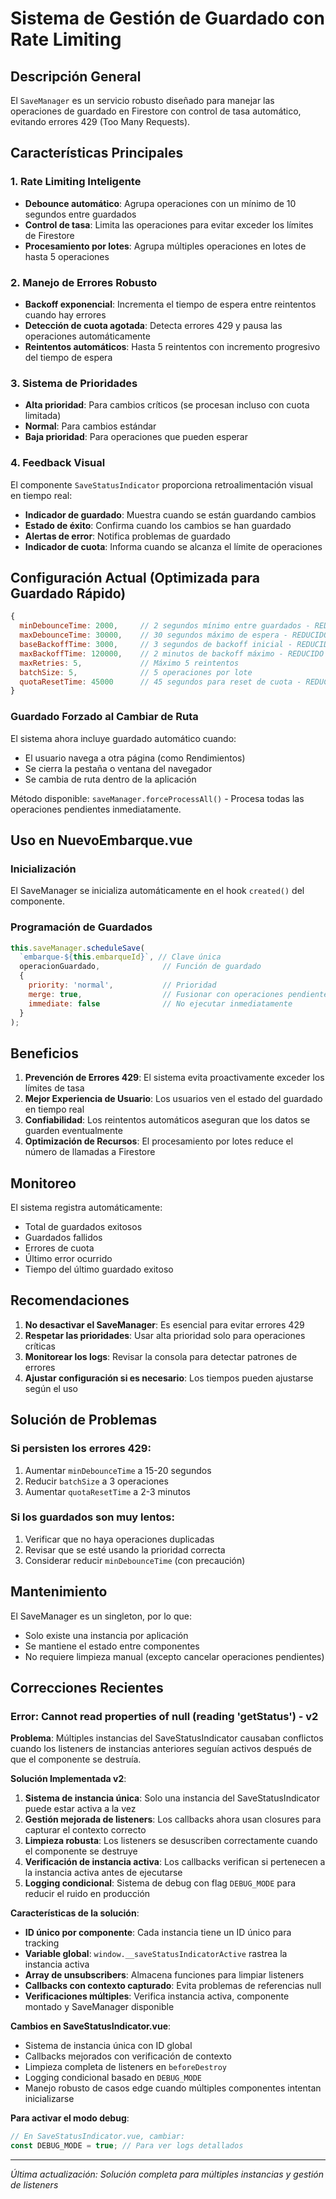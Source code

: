 # Sistema de Gestión de Guardado con Rate Limiting

## Descripción General

El `SaveManager` es un servicio robusto diseñado para manejar las operaciones de guardado en Firestore con control de tasa automático, evitando errores 429 (Too Many Requests).

## Características Principales

### 1. **Rate Limiting Inteligente**
- **Debounce automático**: Agrupa operaciones con un mínimo de 10 segundos entre guardados
- **Control de tasa**: Limita las operaciones para evitar exceder los límites de Firestore
- **Procesamiento por lotes**: Agrupa múltiples operaciones en lotes de hasta 5 operaciones

### 2. **Manejo de Errores Robusto**
- **Backoff exponencial**: Incrementa el tiempo de espera entre reintentos cuando hay errores
- **Detección de cuota agotada**: Detecta errores 429 y pausa las operaciones automáticamente
- **Reintentos automáticos**: Hasta 5 reintentos con incremento progresivo del tiempo de espera

### 3. **Sistema de Prioridades**
- **Alta prioridad**: Para cambios críticos (se procesan incluso con cuota limitada)
- **Normal**: Para cambios estándar
- **Baja prioridad**: Para operaciones que pueden esperar

### 4. **Feedback Visual**
El componente `SaveStatusIndicator` proporciona retroalimentación visual en tiempo real:
- **Indicador de guardado**: Muestra cuando se están guardando cambios
- **Estado de éxito**: Confirma cuando los cambios se han guardado
- **Alertas de error**: Notifica problemas de guardado
- **Indicador de cuota**: Informa cuando se alcanza el límite de operaciones

## Configuración Actual (Optimizada para Guardado Rápido)

```javascript
{
  minDebounceTime: 2000,     // 2 segundos mínimo entre guardados - REDUCIDO para mayor rapidez
  maxDebounceTime: 30000,    // 30 segundos máximo de espera - REDUCIDO
  baseBackoffTime: 3000,     // 3 segundos de backoff inicial - REDUCIDO
  maxBackoffTime: 120000,    // 2 minutos de backoff máximo - REDUCIDO
  maxRetries: 5,             // Máximo 5 reintentos
  batchSize: 5,              // 5 operaciones por lote
  quotaResetTime: 45000      // 45 segundos para reset de cuota - REDUCIDO
}
```

### Guardado Forzado al Cambiar de Ruta

El sistema ahora incluye guardado automático cuando:
- El usuario navega a otra página (como Rendimientos)
- Se cierra la pestaña o ventana del navegador
- Se cambia de ruta dentro de la aplicación

Método disponible: `saveManager.forceProcessAll()` - Procesa todas las operaciones pendientes inmediatamente.

## Uso en NuevoEmbarque.vue

### Inicialización
El SaveManager se inicializa automáticamente en el hook `created()` del componente.

### Programación de Guardados
```javascript
this.saveManager.scheduleSave(
  `embarque-${this.embarqueId}`, // Clave única
  operacionGuardado,              // Función de guardado
  {
    priority: 'normal',           // Prioridad
    merge: true,                  // Fusionar con operaciones pendientes
    immediate: false              // No ejecutar inmediatamente
  }
);
```

## Beneficios

1. **Prevención de Errores 429**: El sistema evita proactivamente exceder los límites de tasa
2. **Mejor Experiencia de Usuario**: Los usuarios ven el estado del guardado en tiempo real
3. **Confiabilidad**: Los reintentos automáticos aseguran que los datos se guarden eventualmente
4. **Optimización de Recursos**: El procesamiento por lotes reduce el número de llamadas a Firestore

## Monitoreo

El sistema registra automáticamente:
- Total de guardados exitosos
- Guardados fallidos
- Errores de cuota
- Último error ocurrido
- Tiempo del último guardado exitoso

## Recomendaciones

1. **No desactivar el SaveManager**: Es esencial para evitar errores 429
2. **Respetar las prioridades**: Usar alta prioridad solo para operaciones críticas
3. **Monitorear los logs**: Revisar la consola para detectar patrones de errores
4. **Ajustar configuración si es necesario**: Los tiempos pueden ajustarse según el uso

## Solución de Problemas

### Si persisten los errores 429:
1. Aumentar `minDebounceTime` a 15-20 segundos
2. Reducir `batchSize` a 3 operaciones
3. Aumentar `quotaResetTime` a 2-3 minutos

### Si los guardados son muy lentos:
1. Verificar que no haya operaciones duplicadas
2. Revisar que se esté usando la prioridad correcta
3. Considerar reducir `minDebounceTime` (con precaución)

## Mantenimiento

El SaveManager es un singleton, por lo que:
- Solo existe una instancia por aplicación
- Se mantiene el estado entre componentes
- No requiere limpieza manual (excepto cancelar operaciones pendientes)

## Correcciones Recientes

### Error: Cannot read properties of null (reading 'getStatus') - v2
**Problema**: Múltiples instancias del SaveStatusIndicator causaban conflictos cuando los listeners de instancias anteriores seguían activos después de que el componente se destruía.

**Solución Implementada v2**:
1. **Sistema de instancia única**: Solo una instancia del SaveStatusIndicator puede estar activa a la vez
2. **Gestión mejorada de listeners**: Los callbacks ahora usan closures para capturar el contexto correcto
3. **Limpieza robusta**: Los listeners se desuscriben correctamente cuando el componente se destruye
4. **Verificación de instancia activa**: Los callbacks verifican si pertenecen a la instancia activa antes de ejecutarse
5. **Logging condicional**: Sistema de debug con flag `DEBUG_MODE` para reducir el ruido en producción

**Características de la solución**:
- **ID único por componente**: Cada instancia tiene un ID único para tracking
- **Variable global**: `window.__saveStatusIndicatorActive` rastrea la instancia activa
- **Array de unsubscribers**: Almacena funciones para limpiar listeners
- **Callbacks con contexto capturado**: Evita problemas de referencias null
- **Verificaciones múltiples**: Verifica instancia activa, componente montado y SaveManager disponible

**Cambios en SaveStatusIndicator.vue**:
- Sistema de instancia única con ID global
- Callbacks mejorados con verificación de contexto
- Limpieza completa de listeners en `beforeDestroy`
- Logging condicional basado en `DEBUG_MODE`
- Manejo robusto de casos edge cuando múltiples componentes intentan inicializarse

**Para activar el modo debug**:
```javascript
// En SaveStatusIndicator.vue, cambiar:
const DEBUG_MODE = true; // Para ver logs detallados
```

---

*Última actualización: Solución completa para múltiples instancias y gestión de listeners*
